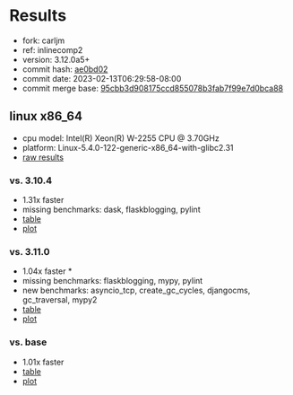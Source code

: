 # Results

- fork: carljm
- ref: inlinecomp2
- version: 3.12.0a5+
- commit hash: [ae0bd02](https://github.com/carljm/cpython/commit/ae0bd02)
- commit date: 2023-02-13T06:29:58-08:00
- commit merge base: [95cbb3d908175ccd855078b3fab7f99e7d0bca88](https://github.com/carljm/cpython/commit/95cbb3d908175ccd855078b3fab7f99e7d0bca88)

## linux x86_64

- cpu model: Intel(R) Xeon(R) W-2255 CPU @ 3.70GHz
- platform: Linux-5.4.0-122-generic-x86_64-with-glibc2.31
- [raw results](bm-20230213-linux-x86_64-carljm-inlinecomp2-3.12.0a5%2B-ae0bd02.json)

### vs. 3.10.4

- 1.31x faster
- missing benchmarks: dask, flaskblogging, pylint
- [table](bm-20230213-linux-x86_64-carljm-inlinecomp2-3.12.0a5%2B-ae0bd02-vs-3.10.4.md)
- [plot](bm-20230213-linux-x86_64-carljm-inlinecomp2-3.12.0a5%2B-ae0bd02-vs-3.10.4.png)

### vs. 3.11.0

- 1.04x faster \*
- missing benchmarks: flaskblogging, mypy, pylint
- new benchmarks: asyncio_tcp, create_gc_cycles, djangocms, gc_traversal, mypy2
- [table](bm-20230213-linux-x86_64-carljm-inlinecomp2-3.12.0a5%2B-ae0bd02-vs-3.11.0.md)
- [plot](bm-20230213-linux-x86_64-carljm-inlinecomp2-3.12.0a5%2B-ae0bd02-vs-3.11.0.png)

### vs. base

- 1.01x faster
- [table](bm-20230213-linux-x86_64-carljm-inlinecomp2-3.12.0a5%2B-ae0bd02-vs-base.md)
- [plot](bm-20230213-linux-x86_64-carljm-inlinecomp2-3.12.0a5%2B-ae0bd02-vs-base.png)

